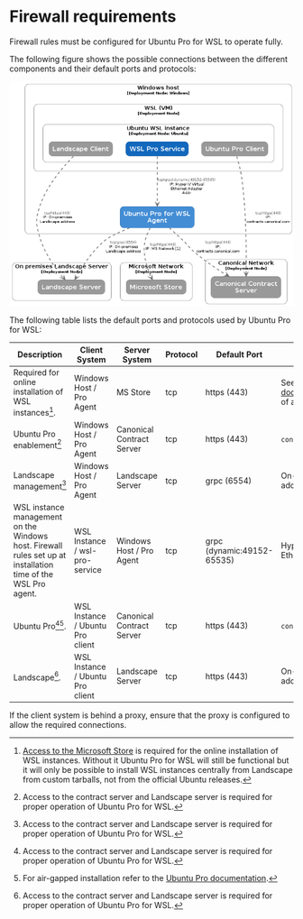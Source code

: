 # Firewall requirements

Firewall rules must be configured for Ubuntu Pro for WSL to operate fully.

The following figure shows the possible connections between the different components and their default ports and protocols:

![Firewall considerations.](../diagrams/structurizr-Firewall.png)

The following table lists the default ports and protocols used by Ubuntu Pro for WSL:

| Description | Client System | Server System | Protocol | Default Port | Target address |
|-------------|---------------|---------------|----------|--------------|----------------|
| Required for online installation of WSL instances[^1].|Windows Host / Pro Agent |MS Store | tcp | https (443) | See [Microsoft documentation](https://learn.microsoft.com/en-us/microsoft-store/prerequisites-microsoft-store-for-business) for a list of addresses to allow. |
| Ubuntu Pro enablement[^2] | Windows Host / Pro Agent |Canonical Contract Server |tcp | https (443) | `contracts.canonical.com` |
| Landscape management[^2] | Windows Host / Pro Agent | Landscape Server | tcp | grpc (6554) | On-premise Landscape address |
| WSL instance management on the Windows host. Firewall rules set up at installation time of the WSL Pro agent. | WSL Instance / wsl-pro-service | Windows Host / Pro Agent | tcp | grpc (dynamic:49152-65535) | Hyper-V Virtual Ethernet Adapter IP |
| Ubuntu Pro[^2][^3]. | WSL Instance / Ubuntu Pro client | Canonical Contract Server | tcp | https (443) | `contracts.canonical.com` |
| Landscape[^2]. |  WSL Instance / Ubuntu Pro client | Landscape Server | tcp | https (443) | On-premise Landscape address |

If the client system is behind a proxy, ensure that the proxy is configured to allow the required connections.

[^1]: [Access to the Microsoft Store](https://learn.microsoft.com/en-us/microsoft-store/prerequisites-microsoft-store-for-business) is required for the online installation of WSL instances. Without it Ubuntu Pro for WSL will still be functional but it will only be possible to install WSL instances centrally from Landscape from custom tarballs, not from the official Ubuntu releases.

[^2]: Access to the contract server and Landscape server is required for proper operation of Ubuntu Pro for WSL.

[^3]: For air-gapped installation refer to the [Ubuntu Pro documentation](https://canonical-ubuntu-pro-client.readthedocs-hosted.com/en/latest/explanations/using_pro_offline/).
